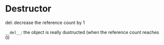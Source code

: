 # Destructor

del: decrease the reference count by 1

```__del__```: the object is really dustructed (when the reference count reaches 0)
